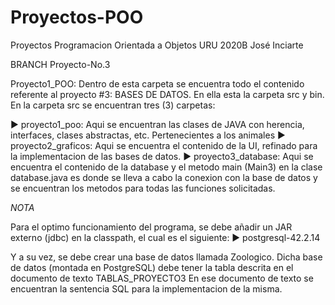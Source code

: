 # Proyectos-POO
Proyectos Programacion Orientada a Objetos URU 2020B José Inciarte

BRANCH Proyecto-No.3

Proyecto1_POO: Dentro de esta carpeta se encuentra todo el contenido referente al proyecto #3: BASES DE DATOS. 
En ella esta la carpeta src y bin. En la carpeta src se encuentran tres (3) carpetas:

  ► proyecto1_poo: Aqui se encuentran las clases de JAVA con herencia, interfaces, clases abstractas, etc. Pertenecientes a los animales
  ► proyecto2_graficos: Aqui se encuentra el contenido de la UI, refinado para la implementacion de las bases de datos.
  ► proyecto3_database: Aqui se encuentra el contenido de la database y el metodo main (Main3) en la clase database.java es donde se lleva a cabo la conexion con la base de datos y se encuentran los metodos para todas las funciones solicitadas.
 
 
*NOTA*

Para el optimo funcionamiento del programa, se debe añadir un JAR externo (jdbc) en la classpath, el cual es el siguiente:
  ► postgresql-42.2.14
  
Y a su vez, se debe crear una base de datos llamada Zoologico. 
Dicha base de datos (montada en PostgreSQL) debe tener la tabla descrita en el documento de texto TABLAS_PROYECTO3
En ese documento de texto se encuentran la sentencia SQL para la implementacion de la misma.

